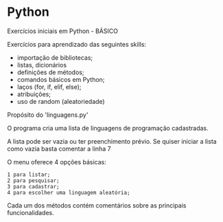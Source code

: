 # Python
Exercícios iniciais em Python - BÁSICO

Exercícios para aprendizado das seguintes skills:
- importação de bibliotecas;
- listas, dicionários
- definições de métodos;
- comandos básicos em Python;
- laços (for, if, elif, else);
- atribuições;
- uso de random (aleatoriedade)

Propósito do 'linguagens.py'

O programa cria uma lista de linguagens de programação cadastradas. 

A lista pode ser vazia ou ter preenchimento prévio. Se quiser iniciar a lista como vazia basta comentar a linha 7

O menu oferece 4 opções básicas:

    1 para listar;
    2 para pesquisar;
    3 para cadastrar;
    4 para escolher uma linguagem aleatória;
    
Cada um dos métodos contém comentários sobre as principais funcionalidades.

